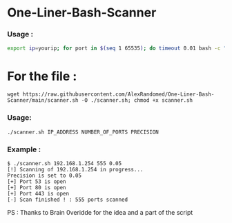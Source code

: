 # One-Liner-Bash-Scanner
### Usage :
```sh
export ip=yourip; for port in $(seq 1 65535); do timeout 0.01 bash -c "</dev/tcp/$ip/$port && echo The port $port is open || echo The Port $port is closed > /dev/null" 2>/dev/null || echo Connection Timeout > /dev/null; done
```

# For the file :

``` 
wget https://raw.githubusercontent.com/AlexRandomed/One-Liner-Bash-Scanner/main/scanner.sh -O ./scanner.sh; chmod +x scanner.sh
```
### Usage:

```
./scanner.sh IP_ADDRESS NUMBER_OF_PORTS PRECISION
```

### Example : 
```
$ ./scanner.sh 192.168.1.254 555 0.05
[!] Scanning of 192.168.1.254 in progress...
Precision is set to 0.05
[+] Port 53 is open
[+] Port 80 is open
[+] Port 443 is open
[-] Scan finished ! : 555 ports scanned
```



PS : Thanks to Brain 0veridde for the idea and a part of the script
